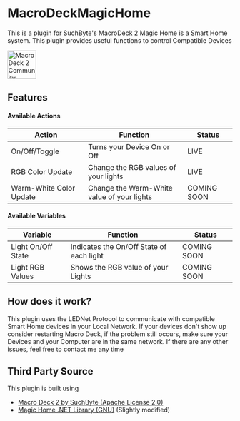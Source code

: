 # MacroDeckMagicHome
This is a plugin for SuchByte's MacroDeck 2
Magic Home is a Smart Home system. This plugin provides useful functions to control Compatible Devices

<img alt="Macro Deck 2 Community Plugin" height="64px" align="center" href="https://macrodeck.org" src="https://macrodeck.org/images/macro_deck_2_community_plugin.png"/>

## Features
#### Available Actions
| Action | Function | Status |
| --- | --- | --- |
| On/Off/Toggle | Turns your Device On or Off | LIVE |
| RGB Color Update | Change the RGB values of your lights | LIVE |
| Warm-White Color Update | Change the Warm-White value of your lights | COMING SOON |

#### Available Variables
| Variable | Function | Status |
| --- | --- | --- |
| Light On/Off State | Indicates the On/Off State of each light | COMING SOON |
| Light RGB Values | Shows the RGB value of your Lights | COMING SOON |

## How does it work?

This plugin uses the LEDNet Protocol to communicate with compatible Smart Home devices in your Local Network.
If your devices don't show up consider restarting Macro Deck, if the problem still occurs, make sure your Devices and your Computer are in the same network.
If there are any other issues, feel free to contact me any time

## Third Party Source
This plugin is built using

- [Macro Deck 2 by SuchByte (Apache License 2.0)](https://macrodeck.org)
- [Magic Home .NET Library (GNU)](https://github.com/nathanielxd/magic-home) (Slightly modified)
